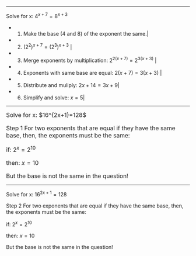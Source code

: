 <!--
https://www.montville.net/cms/lib3/NJ01001247/Centricity/Domain/564/3-4%20Exponential%20and%20Logarithmic%20Equations.pdf
-->

---

Solve for x: $4^{x + 7} = 8^{x + 3}$

- 1. Make the base (4 and 8) of the exponent the same.|
- 2. $(2^2)^{x + 7} = (2^3)^{x + 3}$ |
- 3. Merge exponents by multiplication: $2^{2\left(x + 7\right)} = 2^{3\left(x + 3\right)}$ |
- 4. Exponents with same base are equal:  $2\left(x + 7\right) = 3\left(x + 3\right)$ |
- 5. Distribute and muliply:  $2x + 14 = 3x + 9$|
- 6. Simplify and solve:  $x = 5$|
---

<font size=3>
Solve for x: $16^{2x+1}=128$

Step 1
For two exponents that are equal if they have the same base, then, the exponents must be the same:

if: $2^{x} = 2^{10}$

then: $x = 10$

But the base is not the same in the question!
</font>

---

Solve for x: $16^{2x+1}=128$

Step 2
For two exponents that are equal if they have the same base, then, the exponents must be the same:

if: $2^{x} = 2^{10}$

then: $x = 10$

But the base is not the same in the question!



